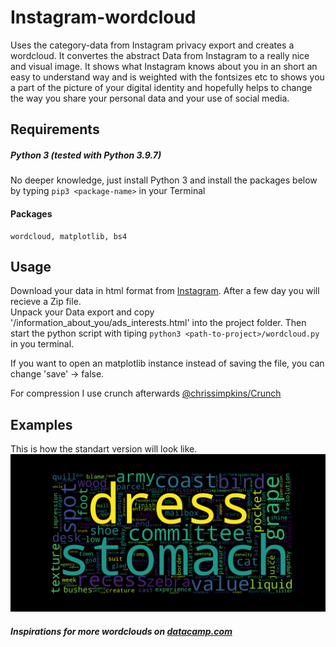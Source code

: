 # Instagram-wordcloud
  Uses the category-data from Instagram privacy export and creates a wordcloud. It convertes the abstract Data from Instagram to a really nice and visual image. It shows what Instagram knows about you in an short an easy to understand way and is weighted with the fontsizes etc to shows you a part of the picture of your digital identity and hopefully helps to change the way you share your personal data and your use of social media.


## Requirements
 ##### Python 3 (tested with Python 3.9.7)
 No deeper knowledge, just install Python 3 and install the packages below by typing `pip3 <package-name>` in your Terminal
 
  #### Packages
    wordcloud, matplotlib, bs4

## Usage
  Download your data in html format from [Instagram](https://www.instagram.com/download/request/).
  After a few day you will recieve a Zip file.<br>
  Unpack your Data export and copy '/information_about_you/ads_interests.html' into the project folder.
  Then start the python script with tiping `python3 <path-to-project>/wordcloud.py` in you terminal.

  If you want to open an matplotlib instance instead of saving the file, you can change 'save' -> false.

  For compression I use crunch afterwards [@chrissimpkins/Crunch](https://github.com/chrissimpkins/Crunch)
  
## Examples

This is how the standart version will look like.<br>
![example wordcloud](./interests_wordcloud.png)

##### Inspirations for more wordclouds on [datacamp.com](https://www.datacamp.com/community/tutorials/wordcloud-python)
